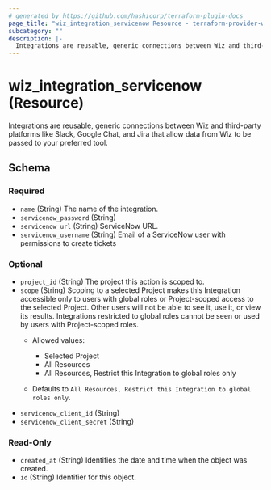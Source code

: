```yaml
---
# generated by https://github.com/hashicorp/terraform-plugin-docs
page_title: "wiz_integration_servicenow Resource - terraform-provider-wiz"
subcategory: ""
description: |-
  Integrations are reusable, generic connections between Wiz and third-party platforms like Slack, Google Chat, and Jira that allow data from Wiz to be passed to your preferred tool.
---
```


# wiz_integration_servicenow (Resource)

Integrations are reusable, generic connections between Wiz and third-party platforms like Slack, Google Chat, and Jira that allow data from Wiz to be passed to your preferred tool.



<!-- schema generated by tfplugindocs -->
## Schema

### Required

- `name` (String) The name of the integration.
- `servicenow_password` (String)
- `servicenow_url` (String) ServiceNow URL.
- `servicenow_username` (String) Email of a ServiceNow user with permissions to create tickets

### Optional

- `project_id` (String) The project this action is scoped to.
- `scope` (String) Scoping to a selected Project makes this Integration accessible only to users with global roles or Project-scoped access to the selected Project. Other users will not be able to see it, use it, or view its results. Integrations restricted to global roles cannot be seen or used by users with Project-scoped roles. 
    - Allowed values: 
        - Selected Project
        - All Resources
        - All Resources, Restrict this Integration to global roles only

    - Defaults to `All Resources, Restrict this Integration to global roles only`.
- `servicenow_client_id` (String)
- `servicenow_client_secret` (String)

### Read-Only

- `created_at` (String) Identifies the date and time when the object was created.
- `id` (String) Identifier for this object.


